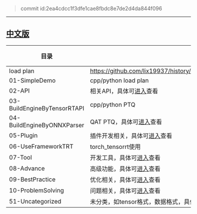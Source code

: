 
> commit id:2ea4cdcc1f3dfe1cae8fbdc8e7de2d4da844f096    

--------------------

## [中文版](./readme_cn.md)    

|目录|说明|备注|     
|----|----|----|      
|load plan|https://github.com/lix19937/history/blob/main/zz/05_using_tensorrt_network_api/example_batch_288.py#L133| |      
|01-SimpleDemo|cpp/python load plan| |      
|02-API|相关API，具体可[进入](./02-API)查看|  |   
|03-BuildEngineByTensorRTAPI|cpp/python PTQ|   |    
|04-BuildEngineByONNXParser|QAT   PTQ，具体可[进入](./04-BuildEngineByONNXParser)查看|    |     
|05-Plugin|插件开发相关，具体可[进入](./05-Plugin)查看|  |   
|06-UseFrameworkTRT|torch_tensorrt使用 |  |   
|07-Tool |开发工具，具体可[进入](./07-Tool)查看 |  |   
|08-Advance |高级功能，具体可[进入](./08-Advance)查看 |  |    
|09-BestPractice |优化相关，具体可[进入](./09-BestPractice)查看|  |      
|10-ProblemSolving |问题相关，具体可[进入](./10-ProblemSolving)查看|  |       
|51-Uncategorized| 未分类，如tensor格式，数据格式，具体可[进入](./51-Uncategorized)查看||      



